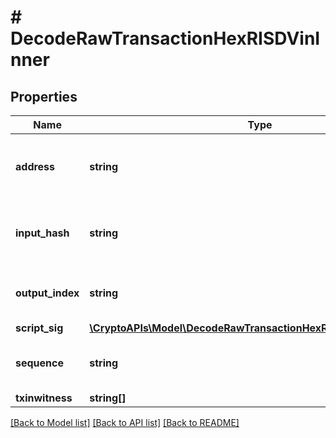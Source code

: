 # # DecodeRawTransactionHexRISDVinInner

## Properties

Name | Type | Description | Notes
------------ | ------------- | ------------- | -------------
**address** | **string** | Represents the address which send/receive the amount | [optional]
**input_hash** | **string** | Represents the transaction inputs&#39; indentifier. | [optional]
**output_index** | **string** | Defines the output index of a transaction. | [optional]
**script_sig** | [**\CryptoAPIs\Model\DecodeRawTransactionHexRISDVinInnerScriptSig**](DecodeRawTransactionHexRISDVinInnerScriptSig.md) |  |
**sequence** | **string** | Represents the script sequence number. | [optional]
**txinwitness** | **string[]** |  | [optional]

[[Back to Model list]](../../README.md#models) [[Back to API list]](../../README.md#endpoints) [[Back to README]](../../README.md)
